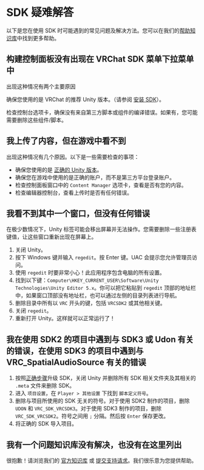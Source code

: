 # SDK 疑难解答

以下是您在使用 SDK 时可能遇到的常见问题及解决方法。您可以在我们的[帮助知识库](http://help.vrchat.com)中找到更多帮助。

## 构建控制面板没有出现在 VRChat SDK 菜单下拉菜单中

出现这种情况有两个主要原因

确保您使用的是 VRChat 的推荐 Unity 版本。（请参阅 [安装 SDK](/creators.vrchat.com/sdk/.md)）。

检查控制台选项卡，确保没有来自第三方脚本或组件的编译错误。如果有，您可能需要删除这些组件/脚本。

## 我上传了内容，但在游戏中看不到

出现这种情况有几个原因。以下是一些需要检查的事项：

- 确保您使用的是 [正确的 Unity 版本](./current-unity-version.md)。
- 确保您在游戏中使用的是正确的账户，而不是第三方平台登录账户。
- 检查控制面板窗口中的 `Content Manager` 选项卡，查看是否有您的内容。
- 检查编辑器控制台，查看上传时是否有任何错误。

## 我看不到其中一个窗口，但没有任何错误

在极少数情况下，Unity 标签可能会移出屏幕并无法操作。您需要删除一些注册表键值，让这些窗口重新出现在屏幕上。

1. 关闭 Unity。
2. 按下 Windows 键并输入 `regedit`。按 Enter 键。UAC 会提示您允许管理员访问。
3. 使用 `regedit` 时要非常小心！此应用程序包含电脑的所有设置。
4. 找到以下键：`Computer\HKEY_CURRENT_USER\Software\Unity Technologies\Unity Editor 5.x`。你可以把它粘贴到 `regedit` 顶部的地址栏中，如果窗口顶部没有地址栏，也可以通过左侧的目录列表进行导航。
5. 删除目录中所有以 `VRC` 开头的键，包括 `VRCSDK2` 或其他相关键。
6. 关闭 `regedit`。
7. 重新打开 Unity。这样就可以正常运行了！

## 我在使用 SDK2 的项目中遇到与 SDK3 或 Udon 有关的错误，在使用 SDK3 的项目中遇到与 VRC_SpatialAudioSource 有关的错误

1. 按照[正确步骤](./updating-the-sdk.md)升级 SDK，关闭 Unity 并删除所有 SDK 相关文件夹及其相关的 `.meta` 文件来删除 SDK。
2. 进入 `项目设置`，在 `Player > 其他设置` 下找到 `脚本定义符号`。
3. 删除与项目所使用的 SDK 无关的符号。对于使用 SDK2 制作的项目，删除 `UDON` 和 `VRC_SDK_VRCSDK3`。对于使用 SDK3 制作的项目，删除 `VRC_SDK_VRCSDK2`。符号之间用 `;` 分隔。然后按 `Enter` 保存更改。
4. 将正确的 SDK 导入项目。

## 我有一个问题知识库没有解决，也没有在这里列出

很抱歉！请浏览我们的 [官方知识库](http://help.vrchat.com/) 或 [提交支持请求](https://help.vrchat.com/hc/en-us/requests/new)。我们很乐意为您提供帮助。